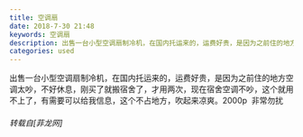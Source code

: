 ```yaml
---
title: 空调扇
date: 2018-7-30 21:48
keywords: 空调扇
description: 出售一台小型空调扇制冷机，在国内托运来的，运费好贵，是因为之前住的地方空调太吵，不好休息，刚买了就搬宿舍了，才用两次，现在宿舍空调不吵，这个就用不上了，有需要可以给我信息，这个不占地方，吹起来凉爽。2000p  非常勿扰
categories: used
---
```

<td class="t_f" id="postmessage_1573465">

出售一台小型空调扇制冷机，在国内托运来的，运费好贵，是因为之前住的地方空调太吵，不好休息，刚买了就搬宿舍了，才用两次，现在宿舍空调不吵，这个就用不上了，有需要可以给我信息，这个不占地方，吹起来凉爽。2000p  非常勿扰</td>
###### 转载自[菲龙网]